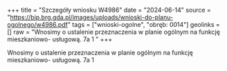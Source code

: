 +++
title = "Szczegóły wniosku W4986"
date = "2024-06-14"
source = "https://bip.brg.gda.pl/images/uploads/wnioski-do-planu-ogolnego/w4986.pdf"
tags = ["wnioski-ogolne", "obręb: 0014"]
geolinks = []
raw = "Wnosimy o ustalenie przeznaczenia w planie ogólnym na funkcję mieszkaniowo- usługową. 7a 1 "
+++

Wnosimy o ustalenie przeznaczenia w planie ogólnym na funkcję mieszkaniowo-
usługową.
7a 1



